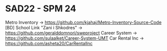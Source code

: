 # SAD22 - SPM 24

Metro Inventory -> https://github.com/kjahaj/Metro-Inventory-Source-Code
[BD] School Link "Zani i Shkodres" -> https://github.com/geralddomnori/sweproject
Career System -> https://github.com/sulaalket/Career-System-UMT
Car Rental Inc -> https://github.com/asheta20/CarRentalInc
